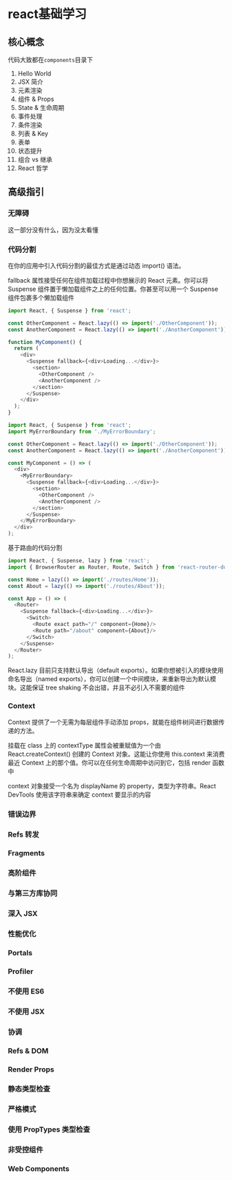 # react基础学习

## 核心概念

代码大致都在`components`目录下

1. Hello World
2. JSX 简介
3. 元素渲染
4. 组件 & Props
5. State & 生命周期
6. 事件处理
7. 条件渲染
8. 列表 & Key
9. 表单
10. 状态提升
11. 组合 vs 继承
12. React 哲学

## 高级指引

### 无障碍

这一部分没有什么，因为没太看懂

### 代码分割

在你的应用中引入代码分割的最佳方式是通过动态 import() 语法。

fallback 属性接受任何在组件加载过程中你想展示的 React 元素。你可以将 Suspense 组件置于懒加载组件之上的任何位置。你甚至可以用一个 Suspense 组件包裹多个懒加载组件

```js
import React, { Suspense } from 'react';

const OtherComponent = React.lazy(() => import('./OtherComponent'));
const AnotherComponent = React.lazy(() => import('./AnotherComponent'));

function MyComponent() {
  return (
    <div>
      <Suspense fallback={<div>Loading...</div>}>
        <section>
          <OtherComponent />
          <AnotherComponent />
        </section>
      </Suspense>
    </div>
  );
}
```

```js
import React, { Suspense } from 'react';
import MyErrorBoundary from './MyErrorBoundary';

const OtherComponent = React.lazy(() => import('./OtherComponent'));
const AnotherComponent = React.lazy(() => import('./AnotherComponent'));

const MyComponent = () => (
  <div>
    <MyErrorBoundary>
      <Suspense fallback={<div>Loading...</div>}>
        <section>
          <OtherComponent />
          <AnotherComponent />
        </section>
      </Suspense>
    </MyErrorBoundary>
  </div>
);
```
基于路由的代码分割
```js
import React, { Suspense, lazy } from 'react';
import { BrowserRouter as Router, Route, Switch } from 'react-router-dom';

const Home = lazy(() => import('./routes/Home'));
const About = lazy(() => import('./routes/About'));

const App = () => (
  <Router>
    <Suspense fallback={<div>Loading...</div>}>
      <Switch>
        <Route exact path="/" component={Home}/>
        <Route path="/about" component={About}/>
      </Switch>
    </Suspense>
  </Router>
);
```

React.lazy 目前只支持默认导出（default exports）。如果你想被引入的模块使用命名导出（named exports），你可以创建一个中间模块，来重新导出为默认模块。这能保证 tree shaking 不会出错，并且不必引入不需要的组件

### Context

Context 提供了一个无需为每层组件手动添加 props，就能在组件树间进行数据传递的方法。

挂载在 class 上的 contextType 属性会被重赋值为一个由 React.createContext() 创建的 Context 对象。这能让你使用 this.context 来消费最近 Context 上的那个值。你可以在任何生命周期中访问到它，包括 render 函数中

context 对象接受一个名为 displayName 的 property，类型为字符串。React DevTools 使用该字符串来确定 context 要显示的内容

### 错误边界
### Refs 转发
### Fragments
### 高阶组件
### 与第三方库协同
### 深入 JSX
### 性能优化
### Portals
### Profiler
### 不使用 ES6
### 不使用 JSX
### 协调
### Refs & DOM
### Render Props
### 静态类型检查
### 严格模式
### 使用 PropTypes 类型检查
### 非受控组件
### Web Components